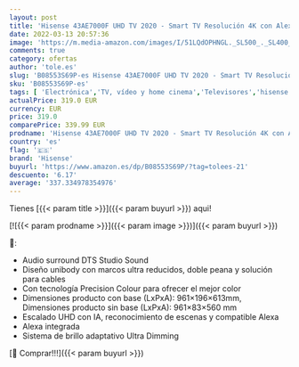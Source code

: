 ```yaml
---
layout: post
title: 'Hisense 43AE7000F UHD TV 2020 - Smart TV Resolución 4K con Alexa integrada  Precision Colour  escalado UHD con IA  Ultra Dimming  audio DTS Studio Sound  Vidaa U 4.0'
date: 2022-03-13 20:57:36
image: 'https://m.media-amazon.com/images/I/51LQdOPHNGL._SL500_._SL400_.jpg'
comments: true
category: ofertas
author: 'tole.es'
slug: 'B08553S69P-es Hisense 43AE7000F UHD TV 2020 - Smart TV Resolución 4K con...'
sku: 'B08553S69P-es'
tags: [ 'Electrónica','TV, vídeo y home cinema','Televisores','hisense','smart','tv', ]
actualPrice: 319.0 EUR
currency: EUR
price: 319.0
comparePrice: 339.99 EUR
prodname: 'Hisense 43AE7000F UHD TV 2020 - Smart TV Resolución 4K con Alexa integrada  Precision Colour  escalado UHD con IA  Ultra Dimming  audio DTS Studio Sound  Vidaa U 4.0'
country: 'es'
flag: '🇪🇸'
brand: 'Hisense'
buyurl: 'https://www.amazon.es/dp/B08553S69P/?tag=tolees-21'
descuento: '6.17'
average: '337.334978354976'
---
```


Tienes [{{< param title >}}]({{< param buyurl >}}) aqui!

[![{{< param prodname >}}]({{< param image >}})]({{< param buyurl >}})

🔎:

- Audio surround DTS Studio Sound
- Diseño unibody con marcos ultra reducidos, doble peana y solución para cables
- Con tecnología Precision Colour para ofrecer el mejor color
- Dimensiones producto con base (LxPxA): 961×196×613mm, Dimensiones producto sin base (LxPxA): 961×83×560 mm
- Escalado UHD con IA, reconocimiento de escenas y compatible Alexa
- Alexa integrada
- Sistema de brillo adaptativo Ultra Dimming

[🛒 Comprar!!!]({{< param buyurl >}})
